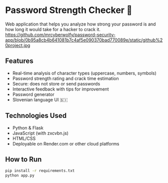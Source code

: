 # Password Strength Checker 🔐

Web application that helps you analyze how strong your password is and how long it would take for a hacker to crack it.
https://github.com/mrcyberwolfy/password-security-app/blob/0b95a8cb4b641081b7c4af5e090370bad770089e/static/github%20project.jpg

## Features
- Real-time analysis of character types (uppercase, numbers, symbols)
- Password strength rating and crack time estimation
- Secure: does not store or send passwords
- Interactive feedback with tips for improvement
- Password generator
- Slovenian language UI 🇸🇮

## Technologies Used
- Python & Flask
- JavaScript (with zxcvbn.js)
- HTML/CSS
- Deployable on Render.com or other cloud platforms

## How to Run
```bash
pip install -r requirements.txt
python app.py

